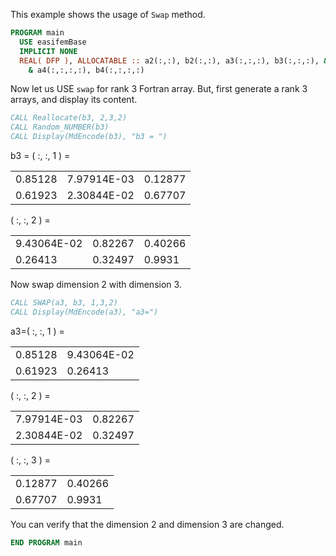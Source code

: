 This example shows the usage of `Swap` method.

```fortran
PROGRAM main
  USE easifemBase
  IMPLICIT NONE
  REAL( DFP ), ALLOCATABLE :: a2(:,:), b2(:,:), a3(:,:,:), b3(:,:,:), &
    & a4(:,:,:,:), b4(:,:,:,:)
```

Now let us USE `swap` for rank 3 Fortran array. But, first generate a rank 3 arrays, and display its content.

```fortran
CALL Reallocate(b3, 2,3,2)
CALL Random_NUMBER(b3)
CALL Display(MdEncode(b3), "b3 = ")
```

b3 = ( :, :, 1 ) =

|         |             |         |
| ------- | ----------- | ------- |
| 0.85128 | 7.97914E-03 | 0.12877 |
| 0.61923 | 2.30844E-02 | 0.67707 |

( :, :, 2 ) =

|             |         |         |
| ----------- | ------- | ------- |
| 9.43064E-02 | 0.82267 | 0.40266 |
| 0.26413     | 0.32497 | 0.9931  |

Now swap dimension 2 with dimension 3.

```fortran
CALL SWAP(a3, b3, 1,3,2)
CALL Display(MdEncode(a3), "a3=")
```

a3=( :, :, 1 ) =

|         |             |
| ------- | ----------- |
| 0.85128 | 9.43064E-02 |
| 0.61923 | 0.26413     |

( :, :, 2 ) =

|             |         |
| ----------- | ------- |
| 7.97914E-03 | 0.82267 |
| 2.30844E-02 | 0.32497 |

( :, :, 3 ) =

|         |         |
| ------- | ------- |
| 0.12877 | 0.40266 |
| 0.67707 | 0.9931  |

You can verify that the dimension 2 and dimension 3 are changed.

```fortran
END PROGRAM main
```
